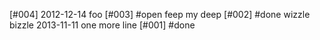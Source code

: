 [#004] 2012-12-14 foo
[#003] #open feep my deep
[#002]       #done wizzle bizzle 2013-11-11
               one more line
[#001]       #done 

